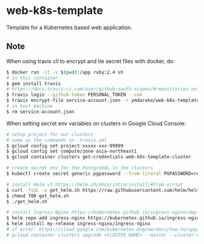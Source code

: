 # web-k8s-template

Template for a Kubernetes based web application.

## Note

When using travis cli to encrypt and tie secret files with docker, do:

```bash
$ docker run -it -v $(pwd):/app ruby:2.4 sh
# in this container
$ gem install travis
# https://docs.travis-ci.com/user/github-oauth-scopes/#repositories-on-httpstravis-cicom-private-and-public
$ travis login --github-token PERSONAL_TOKEN --com
$ travis encrypt-file service-account.json -r ymdarake/web-k8s-template
# in host machine
$ rm service-account.json
```

When setting secret env variables on clusters in Google Cloud Console:

```bash
# setup project for our clusters
# same as the commands in .travis.yml
$ gcloud config set project xxxxx-xxx-99999
$ gcloud config set compute/zone asia-northeast1
$ gcloud container clusters get-credentials web-k8s-template-cluster

# create secret env for the PostgreSQL in the clusters
$ kubectl create secret generic pgpassword --from-literal PGPASSWORD=replace_me_1234 # Can be seen on the Configuration tab

# install Helm v3 https://helm.sh/docs/intro/install/#from-script
$ curl -fsSL -o get_helm.sh https://raw.githubusercontent.com/helm/helm/master/scripts/get-helm-3
$ chmod 700 get_helm.sh
$ ./get_helm.sh

# install Ingress-Nginx https://kubernetes.github.io/ingress-nginx/deploy/#using-helm
$ helm repo add ingress-nginx https://kubernetes.github.io/ingress-nginx
$ helm install my-release ingress-nginx/ingress-nginx
# if error: https://cloud.google.com/kubernetes-engine/docs/how-to/upgrading-a-cluster
# gcloud container clusters upgrade <CLUSTER_NAME> --master --cluster-version 1.16
```
